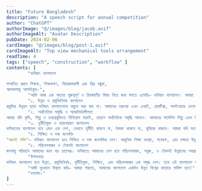 ```yaml
---
title: "Future Bangladesh"
description: "A speech script for annual competition"
author: "ChatGPT"
authorImage: "@/images/blog/jacob.avif"
authorImageAlt: "Avatar Description"
pubDate: 2024-02-06
cardImage: "@/images/blog/post-1.avif"
cardImageAlt: "Top view mechanical tools arrangement"
readTime: 4
tags: ["speech", "construction", "workflow" ]
contents: [
        "ভবিষ্যৎ বাংলাদেশ

সম্মানিত প্রধান শিক্ষক, শিক্ষকগণ, বিচারকমণ্ডলী এবং প্রিয় বন্ধুরা,
আসসালামু আলাইকুম।",
        "আমি আজ এক অত্যন্ত গুরুত্বপূর্ণ ও চিরস্মরণীয় বিষয় নিয়ে কথা বলতে এসেছি— ভবিষ্যৎ বাংলাদেশ। আমরা সবাই জানি, বাংলাদেশ এক সময় শোষণ-নিপীড়নের শিকার ছিল। কিন্তু ১৯৭১ সালে রক্তক্ষয়ী মুক্তিযুদ্ধের মাধ্যমে আমরা স্বাধীনতা অর্জন করেছি। আজকের বাংলাদেশ সেই সংগ্রামেরই ফসল। কিন্তু প্রশ্ন হলো— ভবিষ্যতের বাংলাদেশ কেমন হবে? আমরা কেমন বাংলাদেশ গড়ে তুলতে চাই?",
        "১. উন্নত ও প্রযুক্তিনির্ভর বাংলাদেশ
প্রযুক্তির উন্নয়ন ছাড়া ভবিষ্যৎ বাংলাদেশকে কল্পনা করা যায় না। আমাদের তরুণরা এখন এআই, রোবটিক্স, সফটওয়্যার ডেভেলপমেন্ট, এবং সাইবার সিকিউরিটি নিয়ে কাজ করছে। যদি আমরা এই প্রযুক্তিগত অগ্রযাত্রাকে ত্বরান্বিত করতে পারি, তবে বাংলাদেশ হবে একটি স্মার্ট ও ডিজিটাল দেশ।",
        "২. অর্থনৈতিক সমৃদ্ধি ও আত্মনির্ভরশীলতা
আমরা যদি কৃষি, শিল্প ও তথ্যপ্রযুক্তিতে বিনিয়োগ বাড়াই, তাহলে অর্থনৈতিক সমৃদ্ধি আসবে। আমাদের গার্মেন্টস শিল্প এখন বিশ্ববাজারে প্রতিযোগিতা করছে। ভবিষ্যতে আমাদের লক্ষ্য হবে রপ্তানি বৃদ্ধি, স্টার্টআপ কালচার গড়ে তোলা, এবং বিদেশি বিনিয়োগ আকর্ষণ করা।",
        "৩. দুর্নীতিমুক্ত ও ন্যায়পরায়ণ বাংলাদেশ
ভবিষ্যতের বাংলাদেশ হবে এমন এক দেশ, যেখানে দুর্নীতি থাকবে না, বৈষম্য থাকবে না, সুবিচার থাকবে। আমরা যদি সততা ও ন্যায়বিচার প্রতিষ্ঠা করতে পারি, তাহলে আমাদের দেশ সত্যিকারের সোনার বাংলায় পরিণত হবে।",
        "৪. শিক্ষিত ও দক্ষ জনশক্তি
"জ্ঞানই শক্তি"— ভবিষ্যৎ বাংলাদেশ হবে শিক্ষিত ও দক্ষ জনশক্তির দেশ। আধুনিক শিক্ষা ব্যবস্থা, গবেষণা, এবং দক্ষতা উন্নয়নের মাধ্যমে আমরা উন্নত বিশ্বের সাথে তাল মিলিয়ে এগিয়ে যাব। প্রযুক্তিগত শিক্ষা ও কারিগরি দক্ষতা অর্জনই আমাদের লক্ষ্য হওয়া উচিত।",
        "৫. পরিবেশবান্ধব ও টেকসই বাংলাদেশ
জলবায়ু পরিবর্তন আমাদের জন্য বড় চ্যালেঞ্জ। ভবিষ্যতে আমাদের দেশ হবে পরিবেশবান্ধব, সবুজ, ও টেকসই উন্নয়নের পথপ্রদর্শক। বায়ু ও সৌরশক্তি ব্যবহার করে আমরা নবায়নযোগ্য শক্তিতে বিশ্বকে পথ দেখাতে পারি।",
        "উপসংহার
ভবিষ্যৎ বাংলাদেশ হবে উন্নত, প্রযুক্তিনির্ভর, দুর্নীতিমুক্ত, শিক্ষিত, এবং পরিবেশবান্ধব এক সমৃদ্ধ দেশ। তবে এই বাংলাদেশ গড়ার দায়িত্ব আমাদের সবার। আমাদের তরুণ প্রজন্মই পারে স্বপ্নের বাংলাদেশকে বাস্তবে রূপ দিতে।",
        "আমি দৃঢ়ভাবে বিশ্বাস করি— আমরা পারবো, আমাদের বাংলাদেশ একদিন উন্নত বিশ্বের কাতারে শামিল হবে!",
        "ধন্যবাদ।"
]
---
```

